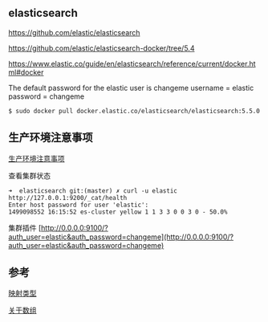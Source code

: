 ## elasticsearch

https://github.com/elastic/elasticsearch

https://github.com/elastic/elasticsearch-docker/tree/5.4

https://www.elastic.co/guide/en/elasticsearch/reference/current/docker.html#docker

The default password for the elastic user is changeme
username = elastic
password = changeme

```
$ sudo docker pull docker.elastic.co/elasticsearch/elasticsearch:5.5.0
```


## 生产环境注意事项
[生产环境注意事项](https://www.elastic.co/guide/en/elasticsearch/reference/current/docker.html#_notes_for_production_use_and_defaults)


查看集群状态
```
➜  elasticsearch git:(master) ✗ curl -u elastic http://127.0.0.1:9200/_cat/health
Enter host password for user 'elastic':
1499098552 16:15:52 es-cluster yellow 1 1 3 3 0 0 3 0 - 50.0%
```

集群插件
[http://0.0.0.0:9100/?auth_user=elastic&auth_password=changeme](http://0.0.0.0:9100/?auth_user=elastic&auth_password=changeme)


## 参考
[映射类型](https://www.elastic.co/guide/en/elasticsearch/reference/5.5/mapping.html#mapping-type)

[关于数组](https://www.elastic.co/guide/en/elasticsearch/reference/5.5/array.html)

